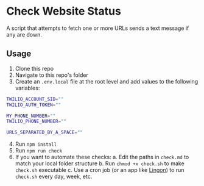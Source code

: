 # Check Website Status

A script that attempts to fetch one or more URLs sends a text message if any are down.

## Usage

1. Clone this repo
2. Navigate to this repo's folder
3. Create an `.env.local` file at the root level and add values to the following variables:

```sh
TWILIO_ACCOUNT_SID=""
TWILIO_AUTH_TOKEN=""

MY_PHONE_NUMBER=""
TWILIO_PHONE_NUMBER=""

URLS_SEPARATED_BY_A_SPACE=""
```

4. Run `npm install`
5. Run `npm run check`
6. If you want to automate these checks:
   a. Edit the paths in `check.md` to match your local folder structure
   b. Run `chmod +x check.sh` to make `check.sh` executable
   c. Use a cron job (or an app like [Lingon](https://www.peterborgapps.com/lingon/)) to run `check.sh` every day, week, etc.
